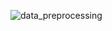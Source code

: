
![data_preprocessing](https://github.com/user-attachments/assets/57e39e55-37c2-4ec7-b2cf-3ba1311879fa)
